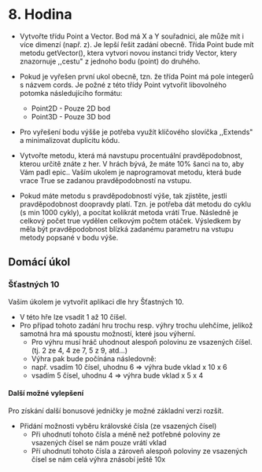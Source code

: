 # 8. Hodina

- Vytvořte třídu Point a Vector. Bod má X a Y souřadnici, ale může mít i více dimenzí (např. z). Je lepší řešit zadání obecně. Třída Point bude mít metodu getVector(), ktera vytvori novou instanci tridy Vector, ktery znazornuje ,,cestu" z jednoho bodu (point) do druhého.
- Pokud je vyřešen první ukol obecně, tzn. že třída Point má pole integerů s názvem cords. Je požné z této třídy Point vytvořit libovolného potomka následujícího formátu:
  - Point2D - Pouze 2D bod
  - Point3D - Pouze 3D bod
- Pro vyřešení bodu výšše je potřeba využít klíčového slovíčka ,,Extends" a minimalizovat duplicitu kódu.

- Vytvořte metodu, která má navstupu procentuální pravděpodobnost, kterou určitě znáte z her. V hrách bývá, že máte 10% šanci na to, aby Vám padl epic.. Vaším ukolem je naprogramovat metodu, která bude vrace True se zadanou pravděpodobností na vstupu.
- Pokud máte metodu s pravděpodobností výše, tak zjistěte, jestli pravděpodobnost doopravdy platí. Tzn. je potřeba dát metodu do cyklu (s min 1000 cykly), a pocítat kolikrát metoda vrátí True. Následně je celkový počet true vydělen celkovým počtem otáček. Výsledkem by měla být pravděpodobnost blízká zadanému parametru na vstupu metody popsané v bodu výše.

## **Domácí úkol**

### Šťastných 10

Vašim úkolem je vytvořit aplikaci dle hry Šťastných 10.

- V této hře lze vsadit 1 až 10 číšel.
- Pro případ tohoto zadání hru trochu resp. výhry trochu ulehčíme, jelikož samotná hra má spoustu možností, které jsou výherní.
  - Pro výhru musí hráč uhodnout alespoň polovinu ze vsazených číšel. (tj. 2 ze 4, 4 ze 7, 5 z 9, atd...)
  - Výhra pak bude počínána následovně:
  - např. vsadím 10 čísel, uhodnu 6 => výhra bude vklad x 10 x 6
  - vsadím 5 čísel, uhodnu 4 => výhra bude vklad x 5 x 4

#### Další možné vylepšení
Pro získání další bonusové jedničky je možné základní verzi rozšít.
- Přidání možnosti vyběru královské čísla (ze vsazených čísel)
  - Při uhodnutí tohoto čísla a méně než potřebné poloviny ze vsazených čísel se nám pouze vrátí vklad
  - Pří uhodnutí tohoto čísla a zároveň alespoň poloviny ze vsazených čísel se nám celá výhra znásobí ještě 10x
